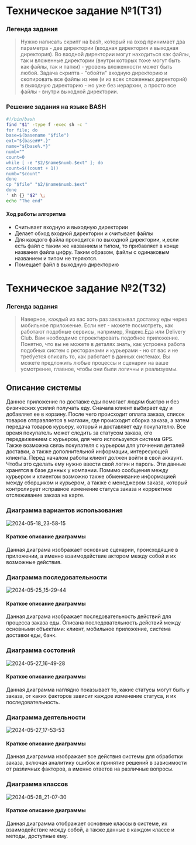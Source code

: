 # Техническое задание №1(ТЗ1)
### Легенда задания
>Нужно написать скрипт на bash, который на вход принимает два параметра - две директории (входная директория и выходная директория). Во входной директории могут находиться как файлы, так и вложенные директории (внутри которых тоже могут быть как файлы, так и папки) - уровень вложенности может быть любой. Задача скрипта - "обойти" входную директорию и скопировать все файлы из нее (и из всех сложенных директорий) в выходную директорию - но уже без иерархии, а просто все файлы - внутри выходной директории.
### Рeшение задания на языке BASH
```bash
#!/bin/bash
find "$1" -type f -exec sh -c '
for file; do
base=$(basename "$file")
ext="${base##*.}"
name="${base%.*}"
numb=""
count=0
while [ -e "$2/$name$numb.$ext" ]; do
count=$((count + 1))
numb="$count"
done
cp "$file" "$2/$name$numb.$ext"
done
' sh {} "$2" \;
echo "The end"
```
#### Ход работы алгоритма
- Считывает входную и выходную директории
- Делает обход входной директории и считывает файлы
- Для каждого файла проходится по выходной директории, и,если есть файл с таким же названием и типом, то прибавляет в конце названия файла цифру. Таким образом, файлы с одинаковым названием и типом не теряются.
- Помещает файл в выходную директорию
# Техническое задание №2(ТЗ2)
### Легенда задания
>Наверное, каждый из вас хоть раз заказывал доставку еды через мобильное приложение. Если нет - можете посмотреть, как работают подобные сервисы, например, Яндекс.Еда или Delivery Club. Вам необходимо спроектировать подобное приложение. Понятно, что вы не можете в деталях знать, как устроена работа подобных систем с ресторанами и курьерами - но от вас и не требуется описать то, как работает в данных системах. Вы можете предложить любые процессы и сценарии на ваше усмотрение, главное, чтобы они были логичны и реализуемы.
## Описание системы
Данное приложение по доставке еды помогает людям быстро и без физических усилий получать еду. Сначала клиент выбирает еду и добавляет ее в корзину. После чего происходит оплата заказа, список товаров отправляется в магазин, где происходит сборка заказа, а затем передача товаров курьеру, который и доставляет еду покупателю. Все время покупатель может следить за статусом заказа, его передвижением с курьером, для чего используется система GPS. Также возможна связь покупателя с курьером для уточнения деталей доставки, а также дополнительной информации, интересующей клиента. Перед началом работы клиент должен войти в свой аккаунт. Чтобы это сделать ему нужно ввести свой логин и пароль. Эти данные хранятся в базе данных у компании. Помимо сообщения между курьером и клиентом возможно также обменивание информацией между сборщиком и курьером, а также с менеджером заказа, который контролирует исправное изменение статуса заказа и корректное отслеживание заказа на карте.
### Диаграмма вариантов использования
![2024-05-18_23-58-15](https://github.com/smallbebrych/Software-Engineering/assets/167618145/48e69fcb-269b-404b-87af-d6a149890e31)
#### Краткое описание диаграммы
Данная диаграма изображает основные сценарии, происходящие в приложении, а именно взаимодействие актором между собой и их возможные действия.
### Диаграмма последовательности
![2024-05-25_15-29-44](https://github.com/smallbebrych/Software-Engineering/assets/167618145/2ed47aa5-8055-4bdb-aed3-757c567ea48d)
#### Краткое описание диаграммы
Данная диаграма изображает последовательность действий для процесса заказа еды. Описана последовательность действий между основными объектами: клиент, мобильное приложение, система доставки еды, банк.
### Диаграмма состояний
![2024-05-27_16-49-28](https://github.com/smallbebrych/Software-Engineering/assets/167618145/c2683e90-1d2a-4fda-80a4-73af90d4825b)
#### Краткое описание диаграммы
Данная диаграмма наглядно показывает то, какие статусы могут быть у заказа, от каких факторов зависит каждое изменение статуса, и их последовательность.
### Диаграмма деятельности
![2024-05-27_17-53-53](https://github.com/smallbebrych/Software-Engineering/assets/167618145/7c726fb3-7ff0-498d-a6ca-2eba6076925e)
#### Краткое описание диаграммы
Данная диаграмма изображает все действия системы для обработки заказа, включая аналитику ошибок и принятие решений в зависимости от различных факторов, а именно ответов на различные вопросы.
### Диаграмма классов
![2024-05-28_21-07-30](https://github.com/smallbebrych/Software-Engineering/assets/167618145/f8ed67f7-6391-40d7-abbb-ab7279969754)
#### Краткое описание диаграммы
Данная диаграмма отображает основные классы в системе, их взаимодействие между собой, а также данные в каждом классе и методы, доступные ему.




